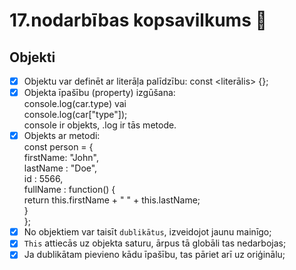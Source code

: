 # 17.nodarbības kopsavilkums :pushpin:

## Objekti

- [x] Objektu var definēt ar literāļa palīdzību: const <literālis> {};  
- [x] Objekta īpašību (property) izgūšana:    
console.log(car.type) vai    
console.log(car["type"]);  
console ir objekts, .log ir tās metode.    
- [x] Objekts ar metodi:    
const person = {  
firstName: "John",  
lastName : "Doe",  
id : 5566,  
fullName : function() {  
return this.firstName + " " + this.lastName;  
}  
};  
- [x] No objektiem var taisīt `dublikātus`, izveidojot jaunu mainīgo;  
- [x] `This` attiecās uz objekta saturu, ārpus tā globāli tas nedarbojas;  
- [x] Ja dublikātam pievieno kādu īpašību, tas pāriet arī uz oriģinālu;   
